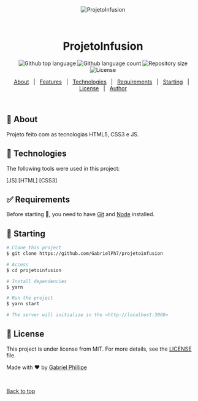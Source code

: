 <div align="center" id="top"> 
  <img src="Responsive1.gif" alt="ProjetoInfusion" />

&#xa0;

  <!-- <a href="https://projetoinfusion.netlify.app">Demo</a> -->
</div>

<h1 align="center">ProjetoInfusion</h1>

<p align="center">
  <img alt="Github top language" src="https://img.shields.io/github/languages/top/GabrielPh7/projetoinfusion?color=56BEB8">

  <img alt="Github language count" src="https://img.shields.io/github/languages/count/GabrielPh7/projetoinfusion?color=56BEB8">

  <img alt="Repository size" src="https://img.shields.io/github/repo-size/GabrielPh7/projetoinfusion?color=56BEB8">

  <img alt="License" src="https://img.shields.io/github/license/GabrielPh7/projetoinfusion?color=56BEB8">

  <!-- <img alt="Github issues" src="https://img.shields.io/github/issues/GabrielPh7/projetoinfusion?color=56BEB8" /> -->

  <!-- <img alt="Github forks" src="https://img.shields.io/github/forks/GabrielPh7/projetoinfusion?color=56BEB8" /> -->

  <!-- <img alt="Github stars" src="https://img.shields.io/github/stars/GabrielPh7/projetoinfusion?color=56BEB8" /> -->
</p>

<!-- Status -->

<!-- <h4 align="center">
	🚧  ProjetoInfusion 🚀 Under construction...  🚧
</h4>

<hr> -->

<p align="center">
  <a href="#dart-about">About</a> &#xa0; | &#xa0; 
  <a href="#sparkles-features">Features</a> &#xa0; | &#xa0;
  <a href="#rocket-technologies">Technologies</a> &#xa0; | &#xa0;
  <a href="#white_check_mark-requirements">Requirements</a> &#xa0; | &#xa0;
  <a href="#checkered_flag-starting">Starting</a> &#xa0; | &#xa0;
  <a href="#memo-license">License</a> &#xa0; | &#xa0;
  <a href="https://github.com/GabrielPh7" target="_blank">Author</a>
</p>

<br>

## :dart: About

Projeto feito com as tecnologias HTML5, CSS3 e JS.

## :rocket: Technologies

The following tools were used in this project:

[JS]
[HTML]
[CSS3]

## :white_check_mark: Requirements

Before starting :checkered_flag:, you need to have [Git](https://git-scm.com) and [Node](https://nodejs.org/en/) installed.

## :checkered_flag: Starting

```bash
# Clone this project
$ git clone https://github.com/GabrielPh7/projetoinfusion

# Access
$ cd projetoinfusion

# Install dependencies
$ yarn

# Run the project
$ yarn start

# The server will initialize in the <http://localhost:3000>
```

## :memo: License

This project is under license from MIT. For more details, see the [LICENSE](LICENSE.md) file.

Made with :heart: by <a href="https://github.com/GabrielPh7" target="_blank">Gabriel Phillipe</a>

&#xa0;

<a href="#top">Back to top</a>
